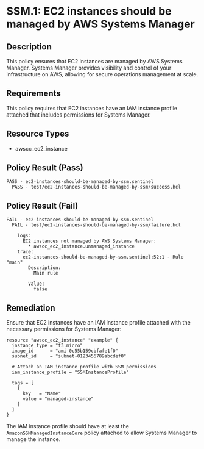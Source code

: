 # SSM.1: EC2 instances should be managed by AWS Systems Manager

## Description
This policy ensures that EC2 instances are managed by AWS Systems Manager. Systems Manager provides visibility and control of your infrastructure on AWS, allowing for secure operations management at scale.

## Requirements
This policy requires that EC2 instances have an IAM instance profile attached that includes permissions for Systems Manager.

## Resource Types
- awscc_ec2_instance

## Policy Result (Pass)
```
PASS - ec2-instances-should-be-managed-by-ssm.sentinel
  PASS - test/ec2-instances-should-be-managed-by-ssm/success.hcl
```

## Policy Result (Fail)
```
FAIL - ec2-instances-should-be-managed-by-ssm.sentinel
  FAIL - test/ec2-instances-should-be-managed-by-ssm/failure.hcl

    logs:
      EC2 instances not managed by AWS Systems Manager:
        * awscc_ec2_instance.unmanaged_instance
    trace:
      ec2-instances-should-be-managed-by-ssm.sentinel:52:1 - Rule "main"
        Description:
          Main rule

        Value:
          false
```

## Remediation
Ensure that EC2 instances have an IAM instance profile attached with the necessary permissions for Systems Manager:

```hcl
resource "awscc_ec2_instance" "example" {
  instance_type = "t3.micro"
  image_id      = "ami-0c55b159cbfafe1f0"
  subnet_id     = "subnet-0123456789abcdef0"
  
  # Attach an IAM instance profile with SSM permissions
  iam_instance_profile = "SSMInstanceProfile"
  
  tags = [
    {
      key   = "Name"
      value = "managed-instance"
    }
  ]
}
```

The IAM instance profile should have at least the `AmazonSSMManagedInstanceCore` policy attached to allow Systems Manager to manage the instance.
